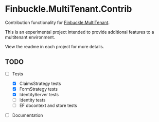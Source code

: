 # Finbuckle.MultiTenant.Contrib
Contribution functionality for [Finbuckle.MultiTenant](https://www.finbuckle.com/MultiTenant).

This is an experimental project intended to provide additional features to a multitenant environment. 

View the readme in each project for more details.

## TODO

- [ ] Tests
  - [x] ClaimsStrategy tests
  - [x] FormStrategy tests
  - [x] IdentityServer tests
  - [ ] Identity tests
  - [ ] EF dbcontext and store tests
- [ ] Documentation

